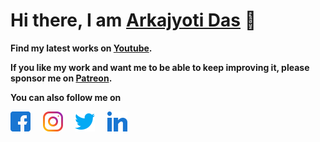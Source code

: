 # Hi there, I am [Arkajyoti Das] 👋

**Find my latest works on [Youtube].**

**If you like my work and want me to be able to keep improving it, please sponsor me on [Patreon].**

**You can also follow me on**

[<img height="32" width="32" src="/assets/facebook.png" />][facebook] &nbsp; &nbsp;
[<img height="32" width="32" src="/assets/instagram.png" />][instagram] &nbsp; &nbsp;
[<img height="32" width="32" src="/assets/twitter.png" />][twitter] &nbsp; &nbsp;
[<img height="32" width="32" src="/assets/linkedin.png" />][linkedin] &nbsp; &nbsp;

[Arkajyoti Das]:https://www.youtube.com/arkajyotidas
[Youtube]:https://www.youtube.com/arkajyotidas
[Patreon]:https://www.patreon.com/arkajyotidas

[facebook]:https://www.facebook.com/arkajyotidas
[instagram]:https://www.instagram.com/arkajyotidas
[twitter]:https://twitter.com/arkajyotidas
[linkedin]:https://www.linkedin.com/in/arkajyotidas
